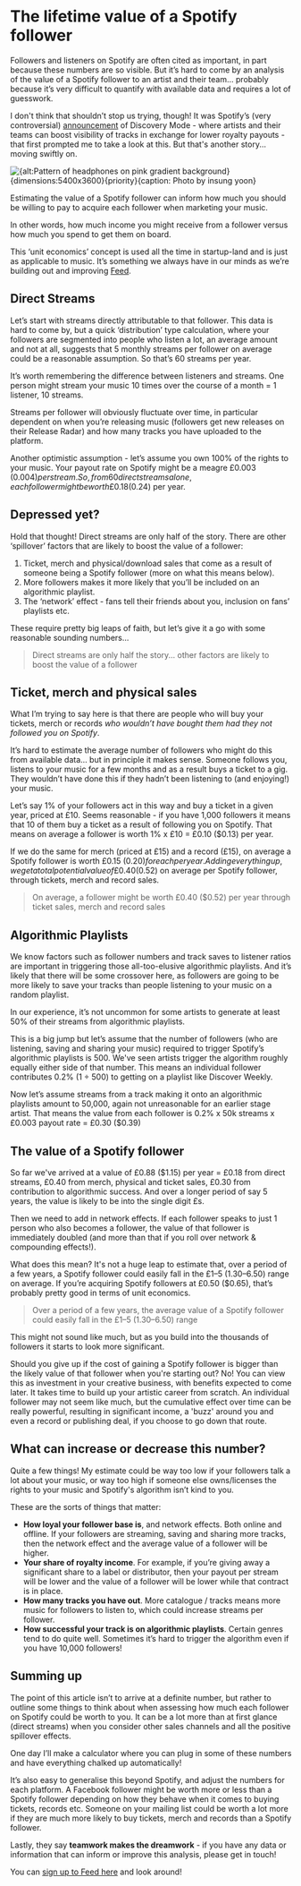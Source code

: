 # The lifetime value of a Spotify follower

Followers and listeners on Spotify are often cited as important, in part because these numbers are so visible. But it’s hard to come by an analysis of the value of a Spotify follower to an artist and their team… probably because it’s very difficult to quantify with available data and requires a lot of guesswork.

I don't think that shouldn’t stop us trying, though! It was Spotify’s (very controversial) [announcement](https://newsroom.spotify.com/2020-11-02/amplifying-artist-input-in-your-personalized-recommendations/) of Discovery Mode - where artists and their teams can boost visibility of tracks in exchange for lower royalty payouts - that first prompted me to take a look at this. But that's another story... moving swiftly on.

![{alt:Pattern of headphones on pink gradient background}{dimensions:5400x3600}{priority}{caption: Photo by insung yoon}](https://storage.googleapis.com/feed-public/Feed_Blog-Headphones_on_pink_background.jpg)

Estimating the value of a Spotify follower can inform how much you should be willing to pay to acquire each follower when marketing your music.

In other words, how much income you might receive from a follower versus how much you spend to get them on board.

This ‘unit economics’ concept is used all the time in startup-land and is just as applicable to music. It’s something we always have in our minds as we’re building out and improving [Feed](/).

## Direct Streams

Let’s start with streams directly attributable to that follower. This data is hard to come by, but a quick ‘distribution’ type calculation, where your followers are segmented into people who listen a lot, an average amount and not at all, suggests that 5 monthly streams per follower on average could be a reasonable assumption. So that’s 60 streams per year.

It’s worth remembering the difference between listeners and streams. One person might stream your music 10 times over the course of a month = 1 listener, 10 streams.

Streams per follower will obviously fluctuate over time, in particular dependent on when you’re releasing music (followers get new releases on their Release Radar) and how many tracks you have uploaded to the platform.

Another optimistic assumption - let’s assume you own 100% of the rights to your music. Your payout rate on Spotify might be a meagre £0.003 ($0.004) per stream. So, from 60 direct streams alone, each follower might be worth £0.18 ($0.24) per year.

## Depressed yet?

Hold that thought! Direct streams are only half of the story. There are other ‘spillover’ factors that are likely to boost the value of a follower:

1. Ticket, merch and physical/download sales that come as a result of someone being a Spotify follower (more on what this means below).
2. More followers makes it more likely that you’ll be included on an algorithmic playlist.
3. The ‘network’ effect - fans tell their friends about you, inclusion on fans’ playlists etc.

These require pretty big leaps of faith, but let’s give it a go with some reasonable sounding numbers...

> Direct streams are only half the story... other factors are likely to boost the value of a follower

## Ticket, merch and physical sales

What I’m trying to say here is that there are people who will buy your tickets, merch or records *who wouldn’t have bought them had they not followed you on Spotify*.

It’s hard to estimate the average number of followers who might do this from available data... but in principle it makes sense. Someone follows you, listens to your music for a few months and as a result buys a ticket to a gig. They wouldn’t have done this if they hadn’t been listening to (and enjoying!) your music.

Let’s say 1% of your followers act in this way and buy a ticket in a given year, priced at £10. Seems reasonable - if you have 1,000 followers it means that 10 of them buy a ticket as a result of following you on Spotify. That means on average a follower is worth 1% x £10 = £0.10 ($0.13) per year.

If we do the same for merch (priced at £15) and a record (£15), on average a Spotify follower is worth £0.15 ($0.20) for each per year. Adding everything up, we get a total potential value of £0.40 ($0.52) on average per Spotify follower, through tickets, merch and record sales.

> On average, a follower might be worth £0.40 ($0.52) per year through ticket sales, merch and record sales

## Algorithmic Playlists

We know factors such as follower numbers and track saves to listener ratios are important in triggering those all-too-elusive algorithmic playlists. And it’s likely that there will be some crossover here, as followers are going to be more likely to save your tracks than people listening to your music on a random playlist.

In our experience, it’s not uncommon for some artists to generate at least 50% of their streams from algorithmic playlists.

This is a big jump but let’s assume that the number of followers (who are listening, saving and sharing your music) required to trigger Spotify’s algorithmic playlists is 500. We've seen artists trigger the algorithm roughly equally either side of that number. This means an individual follower contributes 0.2% (1 ÷ 500) to getting on a playlist like Discover Weekly.

Now let’s assume streams from a track making it onto an algorithmic playlists amount to 50,000, again not unreasonable for an earlier stage artist. That means the value from each follower is 0.2% x 50k streams x £0.003 payout rate = £0.30 ($0.39)

## The value of a Spotify follower

So far we've arrived at a value of £0.88 ($1.15) per year = £0.18 from direct streams, £0.40 from merch, physical and ticket sales, £0.30 from contribution to algorithmic success. And over a longer period of say 5 years, the value is likely to be into the single digit £s.

Then we need to add in network effects. If each follower speaks to just 1 person who also becomes a follower, the value of that follower is immediately doubled (and more than that if you roll over network & compounding effects!).

What does this mean? It's not a huge leap to estimate that, over a period of a few years, a Spotify follower could easily fall in the £1–5 ($1.30–$6.50) range on average. If you’re acquiring Spotify followers at £0.50 ($0.65), that’s probably pretty good in terms of unit economics.

> Over a period of a few years, the average value of a Spotify follower could easily fall in the £1–5 ($1.30–$6.50) range

This might not sound like much, but as you build into the thousands of followers it starts to look more significant.

Should you give up if the cost of gaining a Spotify follower is bigger than the likely value of that follower when you're starting out? No! You can view this as investment in your creative business, with benefits expected to come later. It takes time to build up your artistic career from scratch. An individual follower may not seem like much, but the cumulative effect over time can be really powerful, resulting in significant income, a 'buzz' around you and even a record or publishing deal, if you choose to go down that route.

## What can increase or decrease this number?

Quite a few things! My estimate could be way too low if your followers talk a lot about your music, or way too high if someone else owns/licenses the rights to your music and Spotify's algorithm isn’t kind to you.

These are the sorts of things that matter:

* **How loyal your follower base is**, and network effects. Both online and offline. If your followers are streaming, saving and sharing more tracks, then the network effect and the average value of a follower will be higher.
* **Your share of royalty income**. For example, if you’re giving away a significant share to a label or distributor, then your payout per stream will be lower and the value of a follower will be lower while that contract is in place.
* **How many tracks you have out**. More catalogue / tracks means more music for followers to listen to, which could increase streams per follower.
* **How successful your track is on algorithmic playlists**. Certain genres tend to do quite well. Sometimes it’s hard to trigger the algorithm even if you have 10,000 followers!

## Summing up

The point of this article isn’t to arrive at a definite number, but rather to outline some things to think about when assessing how much each follower on Spotify could be worth to you. It can be a lot more than at first glance (direct streams) when you consider other sales channels and all the positive spillover effects.

One day I’ll make a calculator where you can plug in some of these numbers and have everything chalked up automatically!

It’s also easy to generalise this beyond Spotify, and adjust the numbers for each platform. A Facebook follower might be worth more or less than a Spotify follower depending on how they behave when it comes to buying tickets, records etc. Someone on your mailing list could be worth a lot more if they are much more likely to buy tickets, merch and records than a Spotify follower.

Lastly, they say **teamwork makes the dreamwork** - if you have any data or information that can inform or improve this analysis, please get in touch!

You can [sign up to Feed here](/join?utm_source=blog&utm_content=gsg) and look around!
